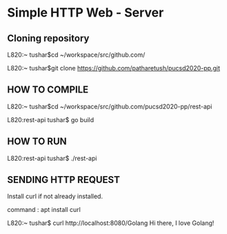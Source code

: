 # Simple HTTP Web - Server

## Cloning repository

L820:~ tushar$cd ~/workspace/src/github.com/  

L820:~ tushar$git clone https://github.com/patharetush/pucsd2020-pp.git 

## HOW TO COMPILE

L820:~ tushar$cd ~/workspace/src/github.com/pucsd2020-pp/rest-api  

L820:rest-api tushar$ go build

## HOW TO RUN
L820:rest-api tushar$ ./rest-api

## SENDING HTTP REQUEST
Install curl if not already installed.  

command : apt install curl

L820:~ tushar$ curl http://localhost:8080/Golang
Hi there, I love Golang!
